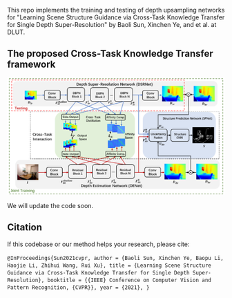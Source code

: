 This repo implements the training and testing of depth upsampling networks for "Learning Scene Structure Guidance via Cross-Task Knowledge Transfer for Single Depth Super-Resolution" by Baoli Sun, Xinchen Ye, and et al. at DLUT.

## The proposed Cross-Task Knowledge Transfer framework
![image](https://github.com/Sunbaoli/dsr-distillation/blob/main/mainnet.png)






We will update the code soon.



## Citation 
If this codebase or our method helps your research, please cite:

` @InProceedings{Sun2021cvpr,
  author = {Baoli Sun, Xinchen Ye, Baopu Li, Haojie Li, Zhihui Wang, Rui Xu},
  title = {Learning Scene Structure Guidance via Cross-Task Knowledge Transfer for Single Depth Super-Resolution},
  booktitle = {{IEEE} Conference on Computer Vision and Pattern Recognition, {CVPR}},
  year = {2021},
} `


